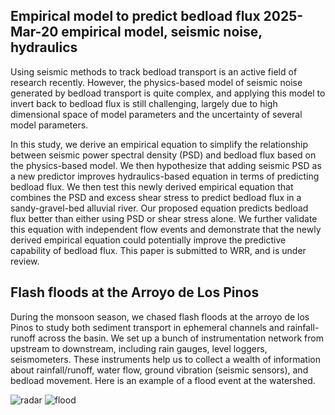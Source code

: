 Empirical model to predict bedload flux
2025-Mar-20
empirical model, seismic noise, hydraulics
-----

Using seismic methods to track bedload transport is an active field of research recently. However, the physics-based model of seismic noise generated by bedload transport is quite complex, and applying this model to invert back to bedload flux is still challenging, largely due to high dimensional space of model parameters and the uncertainty of several model parameters.

In this study, we derive an empirical equation to simplify the relationship between seismic power spectral density (PSD) and bedload flux based on the physics-based model. We then hypothesize that adding seismic PSD as a new predictor improves hydraulics-based equation in terms of predicting bedload flux. We then test this newly derived empirical equation that combines the PSD and excess shear stress to predict bedload flux in a sandy-gravel-bed alluvial river. Our proposed equation predicts bedload flux better than either using PSD or shear stress alone. We further validate this equation with independent flow events and demonstrate that the newly derived empirical equation could potentially improve the predictive capability of bedload flux.
This paper is submitted to WRR, and is under review.

## Flash floods at the Arroyo de Los Pinos

During the monsoon season, we chased flash floods at the arroyo de los Pinos to study both sediment transport in ephemeral channels and rainfall-runoff across the basin. We set up a bunch of instrumentation network from upstream to downstream, including rain gauges, level loggers, seismometers. These instruments help us to collect a wealth of information about rainfall/runoff, water flow, ground vibration (seismic sensors), and bedload movement. Here is an example of a flood event at the watershed.

![radar](https://raw.githubusercontent.com/locluong09/blog/refs/heads/main/public/figures/flood/radar.gif)
![flood](https://raw.githubusercontent.com/locluong09/blog/refs/heads/main/public/figures/flood/flood.gif)

